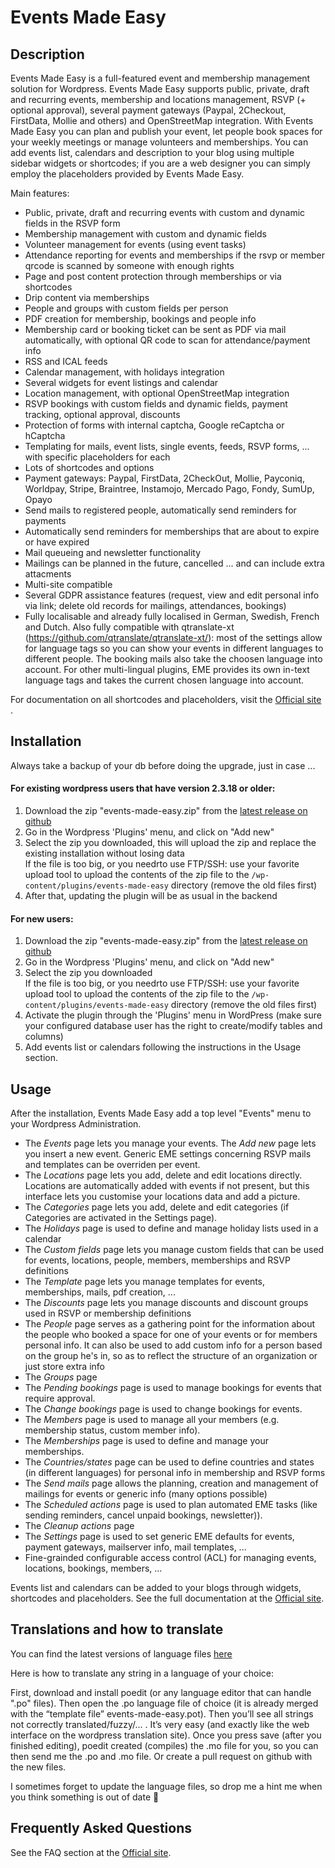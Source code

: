 # Events Made Easy

## Description

Events Made Easy is a full-featured event and membership management solution for Wordpress. Events Made Easy supports public, private, draft and recurring events, membership and locations management, RSVP (+ optional approval), several payment gateways (Paypal, 2Checkout, FirstData, Mollie and others) and OpenStreetMap integration. With Events Made Easy you can plan and publish your event, let people book spaces for your weekly meetings or manage volunteers and memberships. You can add events list, calendars and description to your blog using multiple sidebar widgets or shortcodes; if you are a web designer you can simply employ the placeholders provided by Events Made Easy. 

Main features:
* Public, private, draft and recurring events with custom and dynamic fields in the RSVP form
* Membership management with custom and dynamic fields
* Volunteer management for events (using event tasks)
* Attendance reporting for events and memberships if the rsvp or member qrcode is scanned by someone with enough rights
* Page and post content protection through memberships or via shortcodes
* Drip content via memberships
* People and groups with custom fields per person
* PDF creation for membership, bookings and people info
* Membership card or booking ticket can be sent as PDF via mail automatically, with optional QR code to scan for attendance/payment info
* RSS and ICAL feeds
* Calendar management, with holidays integration
* Several widgets for event listings and calendar
* Location management, with optional OpenStreetMap integration
* RSVP bookings with custom fields and dynamic fields, payment tracking, optional approval, discounts
* Protection of forms with internal captcha, Google reCaptcha or hCaptcha
* Templating for mails, event lists, single events, feeds, RSVP forms, ... with specific placeholders for each
* Lots of shortcodes and options
* Payment gateways: Paypal, FirstData, 2CheckOut, Mollie, Payconiq, Worldpay, Stripe, Braintree, Instamojo, Mercado Pago, Fondy, SumUp, Opayo
* Send mails to registered people, automatically send reminders for payments
* Automatically send reminders for memberships that are about to expire or have expired
* Mail queueing and newsletter functionality
* Mailings can be planned in the future, cancelled ... and can include extra attacments
* Multi-site compatible
* Several GDPR assistance features (request, view and edit personal info via link; delete old records for mailings, attendances, bookings)
* Fully localisable and already fully localised in German, Swedish, French and Dutch. Also fully compatible with qtranslate-xt (https://github.com/qtranslate/qtranslate-xt/): most of the settings allow for language tags so you can show your events in different languages to different people. The booking mails also take the choosen language into account. For other multi-lingual plugins, EME provides its own in-text language tags and takes the current chosen language into account.

For documentation on all shortcodes and placeholders, visit the [Official site](https://www.e-dynamics.be/wordpress/) .

## Installation

Always take a backup of your db before doing the upgrade, just in case ...  

#### For existing wordpress users that have version 2.3.18 or older:

1. Download the zip "events-made-easy.zip" from the [latest release on github](https://github.com/liedekef/events-made-easy/releases)
2. Go in the Wordpress 'Plugins' menu, and click on "Add new"
3. Select the zip you downloaded, this will upload the zip and replace the existing installation without losing data  
   If the file is too big, or you needrto use FTP/SSH: use your favorite upload tool to upload the contents of the zip file to the `/wp-content/plugins/events-made-easy` directory (remove the old files first)
4. After that, updating the plugin will be as usual in the backend

#### For new users:

1. Download the zip "events-made-easy.zip" from the [latest release on github](https://github.com/liedekef/events-made-easy/releases)
2. Go in the Wordpress 'Plugins' menu, and click on "Add new"
3. Select the zip you downloaded  
   If the file is too big, or you needrto use FTP/SSH: use your favorite upload tool to upload the contents of the zip file to the `/wp-content/plugins/events-made-easy` directory (remove the old files first)
4. Activate the plugin through the 'Plugins' menu in WordPress (make sure your configured database user has the right to create/modify tables and columns) 
5. Add events list or calendars following the instructions in the Usage section.  

## Usage

After the installation, Events Made Easy add a top level "Events" menu to your Wordpress Administration.

*  The *Events* page lets you manage your events. The *Add new* page lets you insert a new event.
   Generic EME settings concerning RSVP mails and templates can be overriden per event.
*  The *Locations* page lets you add, delete and edit locations directly. Locations are automatically added with events if not present, but this interface lets you customise your locations data and add a picture.
*  The *Categories* page lets you add, delete and edit categories (if Categories are activated in the Settings page).
*  The *Holidays* page is used to define and manage holiday lists used in a calendar
*  The *Custom fields* page lets you manage custom fields that can be used for events, locations, people, members, memberships and RSVP definitions
*  The *Template* page lets you manage templates for events, memberships, mails, pdf creation, ...
*  The *Discounts* page lets you manage discounts and discount groups used in RSVP or membership definitions
*  The *People* page serves as a gathering point for the information about the people who booked a space for one of your events or for members personal info.
   It can also be used to add custom info for a person based on the group he's in, so as to reflect the structure of an organization or just store extra info
*  The *Groups* page
*  The *Pending bookings* page is used to manage bookings for events that require approval.
*  The *Change bookings* page is used to change bookings for events.
*  The *Members* page is used to manage all your members (e.g. membership status, custom member info).
*  The *Memberships* page is used to define and manage your memberships. 
*  The *Countries/states* page can be used to define countries and states (in different languages) for personal info in membership and RSVP forms
*  The *Send mails* page allows the planning, creation and management of mailings for events or generic info (many options possible)
*  The *Scheduled actions* page is used to plan automated EME tasks (like sending reminders, cancel unpaid bookings, newsletter)).
*  The *Cleanup actions* page
*  The *Settings* page is used to set generic EME defaults for events, payment gateways, mailserver info, mail templates, ...
*  Fine-grainded configurable access control (ACL) for managing events, locations, bookings, members, ...

Events list and calendars can be added to your blogs through widgets, shortcodes and placeholders. See the full documentation at the [Official site](https://www.e-dynamics.be/wordpress/).
 
## Translations and how to translate

You can find the latest versions of language files [here](https://github.com/liedekef/events-made-easy/tree/main/langs)

Here is how to translate any string in a language of your choice:

First, download and install poedit (or any language editor that can handle ".po" files). Then open the .po language file of choice (it is already merged with the “template file” events-made-easy.pot). Then you’ll see all strings not correctly translated/fuzzy/... . It’s very easy (and exactly like the web interface on the wordpress translation site). Once you press save (after you finished editing), poedit created (compiles) the .mo file for you, so you can then send me the .po and .mo file. Or create a pull request on github with the new files.

I sometimes forget to update the language files, so drop me a hint me when you think something is out of date 🙂

## Frequently Asked Questions

See the FAQ section at the [Official site](https://www.e-dynamics.be/wordpress/).
